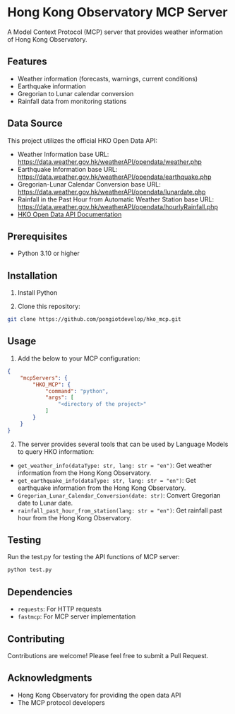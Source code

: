 # Hong Kong Observatory MCP Server

A Model Context Protocol (MCP) server that provides weather information of Hong Kong Observatory. 

## Features

- Weather information (forecasts, warnings, current conditions)
- Earthquake information
- Gregorian to Lunar calendar conversion
- Rainfall data from monitoring stations

## Data Source
This project utilizes the official HKO Open Data API:
- Weather Information base URL: https://data.weather.gov.hk/weatherAPI/opendata/weather.php
- Earthquake Information base URL: https://data.weather.gov.hk/weatherAPI/opendata/earthquake.php
- Gregorian-Lunar Calendar Conversion base URL: https://data.weather.gov.hk/weatherAPI/opendata/lunardate.php
- Rainfall in the Past Hour from Automatic Weather Station base URL: https://data.weather.gov.hk/weatherAPI/opendata/hourlyRainfall.php
- [HKO Open Data API Documentation](https://www.hko.gov.hk/en/weatherAPI/doc/files/HKO_Open_Data_API_Documentation.pdf)

## Prerequisites
- Python 3.10 or higher

## Installation
1. Install Python

2. Clone this repository:
```bash 
git clone https://github.com/pongiotdevelop/hko_mcp.git
```

## Usage
1. Add the below to your MCP configuration:
```json
{
    "mcpServers": {
        "HKO_MCP": {
            "command": "python",
            "args": [
                "<directory of the project>"
            ]
        }    
    }
}
```

2. The server provides several tools that can be used by Language Models to query HKO information:
- `get_weather_info(dataType: str, lang: str = "en")`: Get weather information from the Hong Kong Observatory.
- `get_earthquake_info(dataType: str, lang: str = "en")`: Get earthquake information from the Hong Kong Observatory.
- `Gregorian_Lunar_Calendar_Conversion(date: str)`: Convert Gregorian date to Lunar date.
- `rainfall_past_hour_from_station(lang: str = "en")`: Get rainfall past hour from the Hong Kong Observatory.

## Testing 
Run the test.py for testing the API functions of MCP server:
```bash
python test.py
```

## Dependencies
- `requests`: For HTTP requests
- `fastmcp`: For MCP server implementation

## Contributing

Contributions are welcome! Please feel free to submit a Pull Request.

## Acknowledgments

- Hong Kong Observatory for providing the open data API
- The MCP protocol developers


